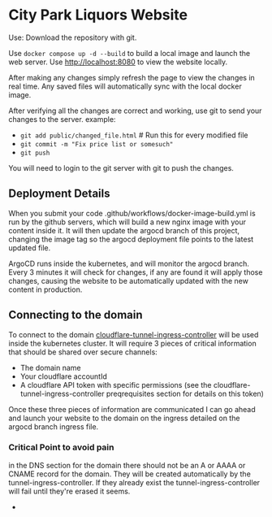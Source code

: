 # City Park Liquors Website

Use: Download the repository with git.

Use `docker compose up -d --build` to build a local image and launch the web server. Use [http://localhost:8080](http://localhost:8080/) to view the website locally.

After making any changes simply refresh the page to view the changes in real time. Any saved files will automatically sync with the local docker image.

After verifying all the changes are correct and working, use git to send your changes to the server.
example:

* `git add public/changed_file.html` # Run this for every modified file
* `git commit -m "Fix price list or somesuch"`
* `git push`


You will need to login to the git server with git to push the changes.


## Deployment Details

When you submit your code .github/workflows/docker-image-build.yml is run by the github servers, which will build a new nginx image with your content inside it. It will then update the argocd branch of this project, changing the image tag so the argocd deployment file points to the latest updated file. 

ArgoCD runs inside the kubernetes, and will monitor the argocd branch. Every 3 minutes it will check for changes, if any are found it will apply those changes, causing the website to be automatically updated with the new content in production.

## Connecting to the domain

To connect to the domain [cloudflare-tunnel-ingress-controller](https://github.com/STRRL/cloudflare-tunnel-ingress-controller) will be used inside the kubernetes cluster. It will require 3 pieces of critical information that should be shared over secure channels:

* The domain name
* Your cloudflare accountId 
* A cloudflare API token with specific permissions (see the cloudflare-tunnel-ingress-controller preqrequisites section for details on this token)

Once these three pieces of information are communicated I can go ahead and launch your website to the domain on the ingress detailed on the argocd branch ingress file.

### Critical Point to avoid pain

in the DNS section for the domain there should not be an A or AAAA or CNAME record for the domain. They will be created automatically by the tunnel-ingress-controller. If they already exist the tunnel-ingress-controller will fail until they're erased it seems.

*